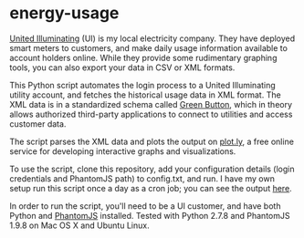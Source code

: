 energy-usage
============

[United Illuminating](http://en.wikipedia.org/wiki/The_United_Illuminating_Company) (UI) is my local electricity company. They have deployed smart meters to customers, and make daily usage information available to account holders online. While they provide some rudimentary graphing tools, you can also export your data in CSV or XML formats.

This Python script automates the login process to a United Illuminating utility account, and fetches the historical usage data in XML format. The XML data is in a standardized schema called [Green Button](http://www.greenbuttondata.org/), which in theory allows authorized third-party applications to connect to utilities and access customer data.

The script parses the XML data and plots the output on [plot.ly](http://plot.ly), a free online service for developing interactive graphs and visualizations.

To use the script, clone this repository, add your configuration details (login credentials and PhantomJS path) to config.txt, and run. I have my own setup run this script once a day as a cron job; you can see the output [here](https://plot.ly/~langelgjm/2/electricity-usage/).

In order to run the script, you'll need to be a UI customer, and have both Python and [PhantomJS](http://phantomjs.org/) installed. Tested with Python 2.7.8 and PhantomJS 1.9.8 on Mac OS X and Ubuntu Linux.
